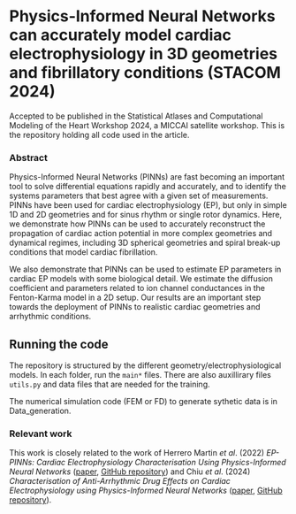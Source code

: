 # Physics-Informed Neural Networks can accurately model cardiac electrophysiology in 3D geometries and fibrillatory conditions (STACOM 2024)
Accepted to be published in the Statistical Atlases and Computational Modeling of the Heart Workshop 2024, a MICCAI satellite workshop.
This is the repository holding all code used in the article.

### Abstract
Physics-Informed Neural Networks (PINNs) are fast becoming an important tool to solve differential equations rapidly and accurately, and to identify the systems parameters that best agree with a given set of measurements. PINNs have been used for cardiac electrophysiology (EP), but only in simple 1D and 2D geometries and for sinus rhythm or single rotor dynamics. Here, we demonstrate how PINNs can be used to accurately reconstruct the propagation of cardiac action potential in more complex geometries and dynamical regimes, including 3D spherical geometries and spiral break-up conditions that model cardiac fibrillation.

We also demonstrate that PINNs can be used to estimate EP parameters in cardiac EP models with some biological detail. We estimate the diffusion coefficient and parameters related to ion channel conductances in the Fenton-Karma model in a 2D setup. Our results are an important step towards the deployment of PINNs to realistic cardiac geometries and arrhythmic conditions.   


## Running the code
The repository is structured by the different geometry/electrophysiological models. In each folder, run the `main*` files. There are also auxillirary files `utils.py` and data files that are needed for the training.

The numerical simulation code (FEM or FD) to generate sythetic data is in Data_generation.

### Relevant work
This work is closely related to the work of Herrero Martin _et al_. (2022) _EP-PINNs: Cardiac Electrophysiology Characterisation Using Physics-Informed Neural Networks_ ([paper](https://www.frontiersin.org/journals/cardiovascular-medicine/articles/10.3389/fcvm.2021.768419/full), [GitHub repository](https://github.com/martavarela/EP-PINNs)) and Chiu _et al_. (2024) _Characterisation of Anti-Arrhythmic Drug Effects on Cardiac Electrophysiology using Physics-Informed Neural Networks_ ([paper](https://arxiv.org/abs/2403.08439), [GitHub repository](https://github.com/annien094/EP-PINNs-for-drugs)).

